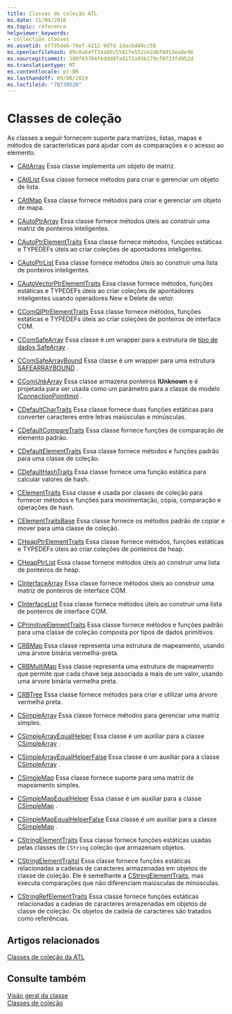 ```yaml
---
title: Classes de coleção ATL
ms.date: 11/04/2016
ms.topic: reference
helpviewer_keywords:
- collection classes
ms.assetid: eff95de6-78ef-4212-9d7d-1dacbdd4cc58
ms.openlocfilehash: 09c0a64ff34a86c5581fe552ce2dbf0d12ea8e96
ms.sourcegitcommit: 180f63704f6ddd07a4172a93b179cf0733fd952d
ms.translationtype: MT
ms.contentlocale: pt-BR
ms.lasthandoff: 09/06/2019
ms.locfileid: "70739520"
---
```

# <a name="collection-classes"></a>Classes de coleção

As classes a seguir fornecem suporte para matrizes, listas, mapas e métodos de características para ajudar com as comparações e o acesso ao elemento.

- [CAtlArray](../atl/reference/catlarray-class.md) Essa classe implementa um objeto de matriz.

- [CAtlList](../atl/reference/catllist-class.md) Essa classe fornece métodos para criar e gerenciar um objeto de lista.

- [CAtlMap](../atl/reference/catlmap-class.md) Essa classe fornece métodos para criar e gerenciar um objeto de mapa.

- [CAutoPtrArray](../atl/reference/cautoptrarray-class.md) Essa classe fornece métodos úteis ao construir uma matriz de ponteiros inteligentes.

- [CAutoPtrElementTraits](../atl/reference/cautoptrelementtraits-class.md) Essa classe fornece métodos, funções estáticas e TYPEDEFs úteis ao criar coleções de apontadores inteligentes.

- [CAutoPtrList](../atl/reference/cautoptrlist-class.md) Essa classe fornece métodos úteis ao construir uma lista de ponteiros inteligentes.

- [CAutoVectorPtrElementTraits](../atl/reference/cautovectorptrelementtraits-class.md) Essa classe fornece métodos, funções estáticas e TYPEDEFs úteis ao criar coleções de apontadores inteligentes usando operadores New e Delete de vetor.

- [CComQIPtrElementTraits](../atl/reference/ccomqiptrelementtraits-class.md) Essa classe fornece métodos, funções estáticas e TYPEDEFs úteis ao criar coleções de ponteiros de interface COM.

- [CComSafeArray](../atl/reference/ccomsafearray-class.md) Essa classe é um wrapper para a estrutura de [tipo de dados SafeArray](/windows/win32/api/oaidl/ns-oaidl-safearray) .

- [CComSafeArrayBound](../atl/reference/ccomsafearraybound-class.md) Essa classe é um wrapper para uma estrutura [SAFEARRAYBOUND](/windows/win32/api/oaidl/ns-oaidl-safearraybound) .

- [CComUnkArray](../atl/reference/ccomunkarray-class.md) Essa classe armazena ponteiros **IUnknown** e é projetada para ser usada como um parâmetro para a classe de modelo [IConnectionPointImpl](../atl/reference/iconnectionpointimpl-class.md) .

- [CDefaultCharTraits](../atl/reference/cdefaultchartraits-class.md) Essa classe fornece duas funções estáticas para converter caracteres entre letras maiúsculas e minúsculas.

- [CDefaultCompareTraits](../atl/reference/cdefaultcomparetraits-class.md) Essa classe fornece funções de comparação de elemento padrão.

- [CDefaultElementTraits](../atl/reference/cdefaultelementtraits-class.md) Essa classe fornece métodos e funções padrão para uma classe de coleção.

- [CDefaultHashTraits](../atl/reference/cdefaulthashtraits-class.md) Essa classe fornece uma função estática para calcular valores de hash.

- [CElementTraits](../atl/reference/celementtraits-class.md) Essa classe é usada por classes de coleção para fornecer métodos e funções para movimentação, cópia, comparação e operações de hash.

- [CElementTraitsBase](../atl/reference/celementtraitsbase-class.md) Essa classe fornece os métodos padrão de copiar e mover para uma classe de coleção.

- [CHeapPtrElementTraits](../atl/reference/cheapptrelementtraits-class.md) Essa classe fornece métodos, funções estáticas e TYPEDEFs úteis ao criar coleções de ponteiros de heap.

- [CHeapPtrList](../atl/reference/cheapptrlist-class.md) Essa classe fornece métodos úteis ao construir uma lista de ponteiros de heap.

- [CInterfaceArray](../atl/reference/cinterfacearray-class.md) Essa classe fornece métodos úteis ao construir uma matriz de ponteiros de interface COM.

- [CInterfaceList](../atl/reference/cinterfacelist-class.md) Essa classe fornece métodos úteis ao construir uma lista de ponteiros de interface COM.

- [CPrimitiveElementTraits](../atl/reference/cprimitiveelementtraits-class.md) Essa classe fornece métodos e funções padrão para uma classe de coleção composta por tipos de dados primitivos.

- [CRBMap](../atl/reference/crbmap-class.md) Essa classe representa uma estrutura de mapeamento, usando uma árvore binária vermelha-preta.

- [CRBMultiMap](../atl/reference/crbmultimap-class.md) Essa classe representa uma estrutura de mapeamento que permite que cada chave seja associada a mais de um valor, usando uma árvore binária vermelha preta.

- [CRBTree](../atl/reference/crbtree-class.md) Essa classe fornece métodos para criar e utilizar uma árvore vermelha preta.

- [CSimpleArray](../atl/reference/csimplearray-class.md) Essa classe fornece métodos para gerenciar uma matriz simples.

- [CSimpleArrayEqualHelper](../atl/reference/csimplearrayequalhelper-class.md) Essa classe é um auxiliar para a classe [CSimpleArray](../atl/reference/csimplearray-class.md) .

- [CSimpleArrayEqualHelperFalse](../atl/reference/csimplearrayequalhelperfalse-class.md) Essa classe é um auxiliar para a classe [CSimpleArray](../atl/reference/csimplearray-class.md) .

- [CSimpleMap](../atl/reference/csimplemap-class.md) Essa classe fornece suporte para uma matriz de mapeamento simples.

- [CSimpleMapEqualHelper](../atl/reference/csimplemapequalhelper-class.md) Essa classe é um auxiliar para a classe [CSimpleMap](../atl/reference/csimplemap-class.md) .

- [CSimpleMapEqualHelperFalse](../atl/reference/csimplemapequalhelperfalse-class.md) Essa classe é um auxiliar para a classe [CSimpleMap](../atl/reference/csimplemap-class.md) .

- [CStringElementTraits](../atl/reference/cstringelementtraits-class.md) Essa classe fornece funções estáticas usadas pelas classes de `CString` coleção que armazenam objetos.

- [CStringElementTraitsI](../atl/reference/cstringelementtraitsi-class.md) Essa classe fornece funções estáticas relacionadas a cadeias de caracteres armazenadas em objetos de classe de coleção. Ele é semelhante a [CStringElementTraits](../atl/reference/cstringelementtraits-class.md), mas executa comparações que não diferenciam maiúsculas de minúsculas.

- [CStringRefElementTraits](../atl/reference/cstringrefelementtraits-class.md) Essa classe fornece funções estáticas relacionadas a cadeias de caracteres armazenadas em objetos de classe de coleção. Os objetos de cadeia de caracteres são tratados como referências.

## <a name="related-articles"></a>Artigos relacionados

[Classes de coleção da ATL](../atl/atl-collection-classes.md)

## <a name="see-also"></a>Consulte também

[Visão geral da classe](../atl/atl-class-overview.md)<br/>
[Classes de coleção](../atl/atl-collection-classes.md)

